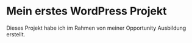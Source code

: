 # Mein erstes WordPress Projekt

Dieses Projekt habe ich im Rahmen von meiner Opportunity Ausbildung erstellt.
